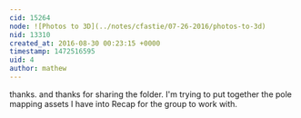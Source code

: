 ```yaml
---
cid: 15264
node: ![Photos to 3D](../notes/cfastie/07-26-2016/photos-to-3d)
nid: 13310
created_at: 2016-08-30 00:23:15 +0000
timestamp: 1472516595
uid: 4
author: mathew
---
```


thanks. and thanks for sharing the folder.  I'm trying to put together the pole mapping assets I have into Recap for the group to work with.